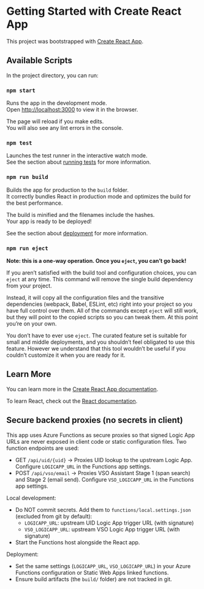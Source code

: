 # Getting Started with Create React App

This project was bootstrapped with [Create React App](https://github.com/facebook/create-react-app).

## Available Scripts

In the project directory, you can run:

### `npm start`

Runs the app in the development mode.\
Open [http://localhost:3000](http://localhost:3000) to view it in the browser.

The page will reload if you make edits.\
You will also see any lint errors in the console.

### `npm test`

Launches the test runner in the interactive watch mode.\
See the section about [running tests](https://facebook.github.io/create-react-app/docs/running-tests) for more information.

### `npm run build`

Builds the app for production to the `build` folder.\
It correctly bundles React in production mode and optimizes the build for the best performance.

The build is minified and the filenames include the hashes.\
Your app is ready to be deployed!

See the section about [deployment](https://facebook.github.io/create-react-app/docs/deployment) for more information.

### `npm run eject`

**Note: this is a one-way operation. Once you `eject`, you can’t go back!**

If you aren’t satisfied with the build tool and configuration choices, you can `eject` at any time. This command will remove the single build dependency from your project.

Instead, it will copy all the configuration files and the transitive dependencies (webpack, Babel, ESLint, etc) right into your project so you have full control over them. All of the commands except `eject` will still work, but they will point to the copied scripts so you can tweak them. At this point you’re on your own.

You don’t have to ever use `eject`. The curated feature set is suitable for small and middle deployments, and you shouldn’t feel obligated to use this feature. However we understand that this tool wouldn’t be useful if you couldn’t customize it when you are ready for it.

## Learn More

You can learn more in the [Create React App documentation](https://facebook.github.io/create-react-app/docs/getting-started).

To learn React, check out the [React documentation](https://reactjs.org/).

## Secure backend proxies (no secrets in client)

This app uses Azure Functions as secure proxies so that signed Logic App URLs are never exposed in client code or static configuration files. Two function endpoints are used:

- GET `/api/uid/{uid}` → Proxies UID lookup to the upstream Logic App. Configure `LOGICAPP_URL` in the Functions app settings.
- POST `/api/vso/email` → Proxies VSO Assistant Stage 1 (span search) and Stage 2 (email send). Configure `VSO_LOGICAPP_URL` in the Functions app settings.

Local development:

- Do NOT commit secrets. Add them to `functions/local.settings.json` (excluded from git by default):
	- `LOGICAPP_URL`: upstream UID Logic App trigger URL (with signature)
	- `VSO_LOGICAPP_URL`: upstream VSO Logic App trigger URL (with signature)
- Start the Functions host alongside the React app.

Deployment:

- Set the same settings (`LOGICAPP_URL`, `VSO_LOGICAPP_URL`) in your Azure Functions configuration or Static Web Apps linked functions.
- Ensure build artifacts (the `build/` folder) are not tracked in git.
